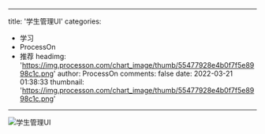 
---
title: '学生管理UI'
categories: 
 - 学习
 - ProcessOn
 - 推荐
headimg: 'https://img.processon.com/chart_image/thumb/55477928e4b0f7f5e8998c1c.png'
author: ProcessOn
comments: false
date: 2022-03-21 01:38:33
thumbnail: 'https://img.processon.com/chart_image/thumb/55477928e4b0f7f5e8998c1c.png'
---

<div>   
<img class="thumb" alt="学生管理UI" src="https://img.processon.com/chart_image/thumb/55477928e4b0f7f5e8998c1c.png" referrerpolicy="no-referrer">
<p></p>  
</div>
            
